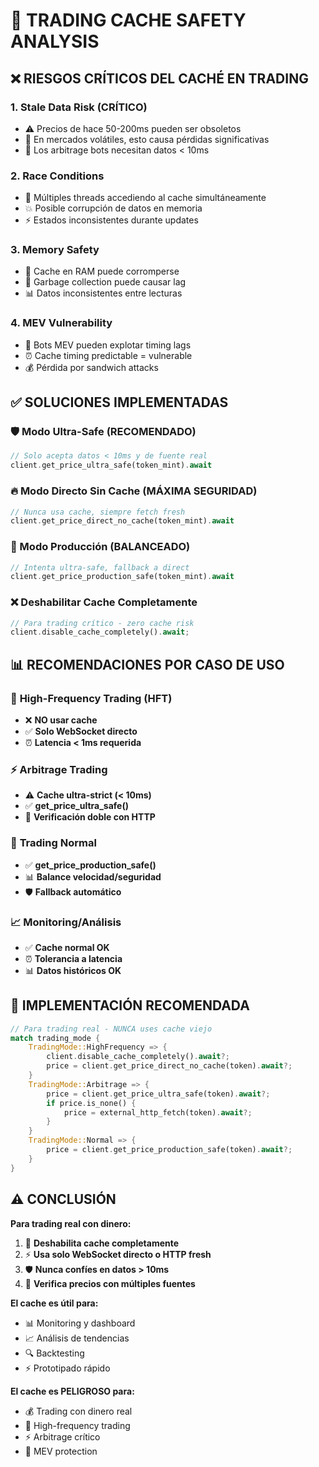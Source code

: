 # 🚨 TRADING CACHE SAFETY ANALYSIS

## ❌ RIESGOS CRÍTICOS DEL CACHÉ EN TRADING

### 1. **Stale Data Risk (CRÍTICO)**
- ⚠️ Precios de hace 50-200ms pueden ser obsoletos
- 💸 En mercados volátiles, esto causa pérdidas significativas
- 🎯 Los arbitrage bots necesitan datos < 10ms

### 2. **Race Conditions**
- 🔀 Múltiples threads accediendo al cache simultáneamente
- 💥 Posible corrupción de datos en memoria
- ⚡ Estados inconsistentes durante updates

### 3. **Memory Safety**
- 🧠 Cache en RAM puede corromperse
- 🔄 Garbage collection puede causar lag
- 📊 Datos inconsistentes entre lecturas

### 4. **MEV Vulnerability**
- 🤖 Bots MEV pueden explotar timing lags
- ⏰ Cache timing predictable = vulnerable
- 💰 Pérdida por sandwich attacks

## ✅ SOLUCIONES IMPLEMENTADAS

### 🛡️ Modo Ultra-Safe (RECOMENDADO)
```rust
// Solo acepta datos < 10ms y de fuente real
client.get_price_ultra_safe(token_mint).await
```

### 🔥 Modo Directo Sin Cache (MÁXIMA SEGURIDAD)
```rust
// Nunca usa cache, siempre fetch fresh
client.get_price_direct_no_cache(token_mint).await
```

### 🎯 Modo Producción (BALANCEADO)
```rust
// Intenta ultra-safe, fallback a direct
client.get_price_production_safe(token_mint).await
```

### ❌ Deshabilitar Cache Completamente
```rust
// Para trading crítico - zero cache risk
client.disable_cache_completely().await;
```

## 📊 RECOMENDACIONES POR CASO DE USO

### 🚀 **High-Frequency Trading (HFT)**
- ❌ **NO usar cache**
- ✅ **Solo WebSocket directo**
- ⏰ **Latencia < 1ms requerida**

### ⚡ **Arbitrage Trading**
- ⚠️ **Cache ultra-strict (< 10ms)**
- ✅ **get_price_ultra_safe()**
- 🔄 **Verificación doble con HTTP**

### 💼 **Trading Normal**
- ✅ **get_price_production_safe()**
- 📊 **Balance velocidad/seguridad**
- 🛡️ **Fallback automático**

### 📈 **Monitoring/Análisis**
- ✅ **Cache normal OK**
- ⏰ **Tolerancia a latencia**
- 📊 **Datos históricos OK**

## 🎯 IMPLEMENTACIÓN RECOMENDADA

```rust
// Para trading real - NUNCA uses cache viejo
match trading_mode {
    TradingMode::HighFrequency => {
        client.disable_cache_completely().await?;
        price = client.get_price_direct_no_cache(token).await?;
    }
    TradingMode::Arbitrage => {
        price = client.get_price_ultra_safe(token).await?;
        if price.is_none() {
            price = external_http_fetch(token).await?;
        }
    }
    TradingMode::Normal => {
        price = client.get_price_production_safe(token).await?;
    }
}
```

## ⚠️ CONCLUSIÓN

**Para trading real con dinero:**
1. 🚨 **Deshabilita cache completamente**
2. ⚡ **Usa solo WebSocket directo o HTTP fresh**
3. 🛡️ **Nunca confíes en datos > 10ms**
4. 🔄 **Verifica precios con múltiples fuentes**

**El cache es útil para:**
- 📊 Monitoring y dashboard
- 📈 Análisis de tendencias
- 🔍 Backtesting
- ⚡ Prototipado rápido

**El cache es PELIGROSO para:**
- 💰 Trading con dinero real
- 🚀 High-frequency trading
- ⚡ Arbitrage crítico
- 🎯 MEV protection
